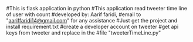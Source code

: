 #This is flask application in python
#This application read tweeter time line of user with count
#developed by: Aarif faridi,
#email to "aariffaridi14@gmail.com" for any assistance
#Just get the project and install requirement.txt
#create a developer account on tweeter
#get api keys from tweeter and replace in the 
#file "tweeterTimeLine.py"